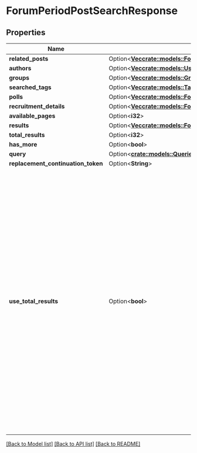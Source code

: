 # ForumPeriodPostSearchResponse

## Properties

Name | Type | Description | Notes
------------ | ------------- | ------------- | -------------
**related_posts** | Option<[**Vec<crate::models::ForumPeriodPostResponse>**](Forum.PostResponse.md)> |  | [optional]
**authors** | Option<[**Vec<crate::models::UserPeriodGeneralUser>**](User.GeneralUser.md)> |  | [optional]
**groups** | Option<[**Vec<crate::models::GroupsV2PeriodGroupResponse>**](GroupsV2.GroupResponse.md)> |  | [optional]
**searched_tags** | Option<[**Vec<crate::models::TagsPeriodModelsPeriodContractsPeriodTagResponse>**](Tags.Models.Contracts.TagResponse.md)> |  | [optional]
**polls** | Option<[**Vec<crate::models::ForumPeriodPollResponse>**](Forum.PollResponse.md)> |  | [optional]
**recruitment_details** | Option<[**Vec<crate::models::ForumPeriodForumRecruitmentDetail>**](Forum.ForumRecruitmentDetail.md)> |  | [optional]
**available_pages** | Option<**i32**> |  | [optional]
**results** | Option<[**Vec<crate::models::ForumPeriodPostResponse>**](Forum.PostResponse.md)> |  | [optional]
**total_results** | Option<**i32**> |  | [optional]
**has_more** | Option<**bool**> |  | [optional]
**query** | Option<[**crate::models::QueriesPeriodPagedQuery**](Queries.PagedQuery.md)> |  | [optional]
**replacement_continuation_token** | Option<**String**> |  | [optional]
**use_total_results** | Option<**bool**> | If useTotalResults is true, then totalResults represents an accurate count.  If False, it does not, and may be estimated/only the size of the current page.  Either way, you should probably always only trust hasMore.  This is a long-held historical throwback to when we used to do paging with known total results. Those queries toasted our database, and we were left to hastily alter our endpoints and create backward- compatible shims, of which useTotalResults is one. | [optional]

[[Back to Model list]](../README.md#documentation-for-models) [[Back to API list]](../README.md#documentation-for-api-endpoints) [[Back to README]](../README.md)


